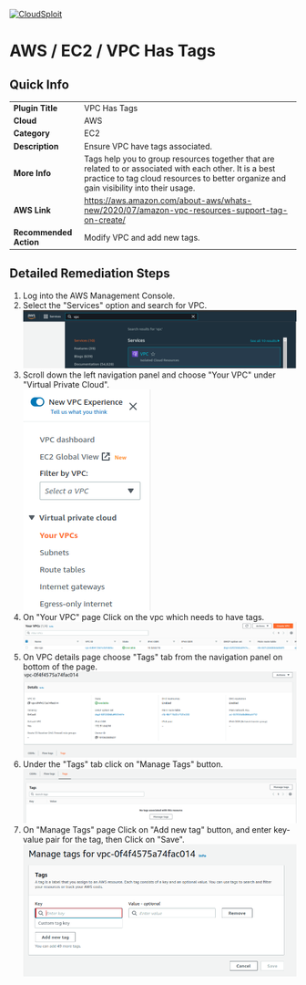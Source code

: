 [![CloudSploit](https://cloudsploit.com/img/logo-new-big-text-100.png "CloudSploit")](https://cloudsploit.com)

# AWS / EC2 / VPC Has Tags

## Quick Info

| | |
|-|-|
| **Plugin Title** | VPC Has Tags |
| **Cloud** | AWS |
| **Category** | EC2 |
| **Description** | Ensure VPC have tags associated. |
| **More Info** | Tags help you to group resources together that are related to or associated with each other. It is a best practice to tag cloud resources to better organize and gain visibility into their usage. |
| **AWS Link** | https://aws.amazon.com/about-aws/whats-new/2020/07/amazon-vpc-resources-support-tag-on-create/ |
| **Recommended Action** | Modify VPC and add new tags. |

## Detailed Remediation Steps
1. Log into the AWS Management Console.
2. Select the "Services" option and search for VPC. </br> <img src="/resources/aws/ec2/vpc-has-tags/step2.png"/>
3. Scroll down the left navigation panel and choose "Your VPC" under "Virtual Private Cloud". </br> <img src="/resources/aws/ec2/vpc-has-tags/step3.png"/>
4. On "Your VPC" page Click on the vpc which needs to have tags.</br>  <img src="/resources/aws/ec2/vpc-has-tags/step4.png"/>
5. On VPC details page choose "Tags" tab from the navigation panel on bottom of the page. </br> <img src="/resources/aws/ec2/vpc-has-tags/step5.png"/>
6. Under the "Tags" tab click on "Manage Tags" button. </br>  <img src="/resources/aws/ec2/vpc-has-tags/step6.png"/>
7. On "Manage Tags" page Click on "Add new tag" button, and enter key-value pair for the tag, then Click on "Save".</br> <img src="/resources/aws/ec2/vpc-has-tags/step7.png"/>

